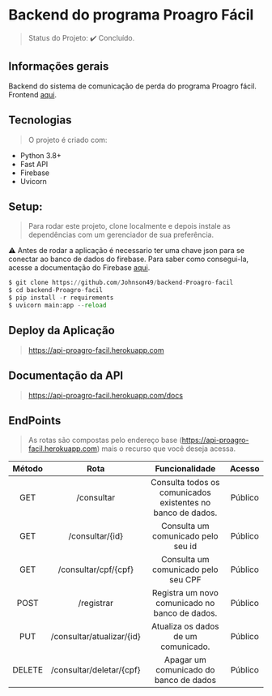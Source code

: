 # Backend do programa Proagro Fácil

> Status do Projeto: :heavy_check_mark: Concluído.

## Informações gerais
Backend do sistema de comunicação de perda do programa Proagro fácil. Frontend [aqui](https://github.com/Johnson49/frontend-Proagro-facil).

## Tecnologias 
> O projeto é criado com:

* Python 3.8+
* Fast API
* Firebase
* Uvicorn

## Setup: 
> Para rodar este projeto, clone localmente e depois instale as dependências com um gerenciador de sua preferência.

:warning: Antes de rodar a aplicação é necessario ter uma chave json para se conectar ao banco de dados do firebase. Para saber como consegui-la, acesse a documentação do Firebase [aqui](https://firebase.google.com/docs/firestore/quickstart).

```python
$ git clone https://github.com/Johnson49/backend-Proagro-facil
$ cd backend-Proagro-facil
$ pip install -r requirements
$ uvicorn main:app --reload
```  

## Deploy da Aplicação 
> https://api-proagro-facil.herokuapp.com

## Documentação da API 
> https://api-proagro-facil.herokuapp.com/docs

## EndPoints

> As rotas são compostas pelo endereço base (https://api-proagro-facil.herokuapp.com) mais o recurso que você deseja acessa.

|Método|Rota| Funcionalidade| Acesso |
|:-------:|:-----:|:------:|:------:|
|GET | /consultar | Consulta todos os comunicados existentes no banco de dados.| Público |
|GET |  /consultar/{id} | Consulta um comunicado pelo seu id| Público |
|GET | /consultar/cpf/{cpf} | Consulta um comunicado pelo seu CPF| Público |
|POST | /registrar | Registra um novo comunicado no banco de dados. | Público |
| PUT | /consultar/atualizar/{id} | Atualiza os dados de um comunicado.| Público |
| DELETE | /consultar/deletar/{cpf} |  Apagar um comunicado do banco de dados| Público |















